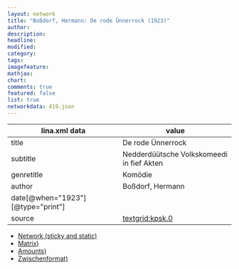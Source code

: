 ```yaml
---
layout: network
title: "Boßdorf, Hermann: De rode Ünnerrock (1923)"
author:
description:
headline:
modified:
category:
tags:
imagefeature: 
mathjax: 
chart: 
comments: true
featured: false
list: true
networkdata: 419.json
---
```

lina.xml data  | value
------------- | -------------
title|De rode Ünnerrock
subtitle|Nedderdüütsche Volkskomeedi in fief Akten
genretitle|Komödie
author|Boßdorf, Hermann
date[@when="1923"][@type="print"]|
source|[textgrid:kpsk.0](https://textgridlab.org/1.0/tgcrud-public/rest/textgrid:kpsk.0/data)



* [Network (sticky and static)](/linas/network419)
* [Matrix)](/linas/matrix419)
* [Amounts)](/linas/amount419)
* [Zwischenformat)](/linas/lina419 )
